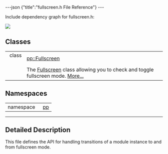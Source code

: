 ---json {"title":"fullscreen.h File Reference"} ---

Include dependency graph for fullscreen.h:

![](/docs/native-client/pepper_stable/cpp/fullscreen_8h__incl.png)

Classes
-------

<table><tbody><tr class="odd"><td style="text-align: right;">class  </td><td><a href="/docs/native-client/pepper_stable/cpp/classpp_1_1_fullscreen/" class="el">pp::Fullscreen</a></td></tr><tr class="even"><td style="text-align: right;"> </td><td>The <a href="/docs/native-client/pepper_stable/cpp/classpp_1_1_fullscreen/" class="el" title="The Fullscreen class allowing you to check and toggle fullscreen mode.">Fullscreen</a> class allowing you to check and toggle fullscreen mode. <a href="/docs/native-client/pepper_stable/cpp/classpp_1_1_fullscreen#details">More...</a><br />
</td></tr></tbody></table>

Namespaces
----------

<table><tbody><tr class="odd"><td style="text-align: right;">namespace  </td><td><a href="/docs/native-client/pepper_stable/cpp/namespacepp/" class="el">pp</a></td></tr></tbody></table>

------------------------------------------------------------------------

<span id="details" class="anchor" style="margin: 0;"></span>

Detailed Description
--------------------

This file defines the API for handling transitions of a module instance to and from fullscreen mode.
